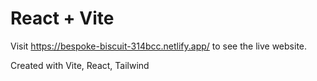 # React + Vite

Visit https://bespoke-biscuit-314bcc.netlify.app/ to see the live website.

Created with Vite, React, Tailwind
